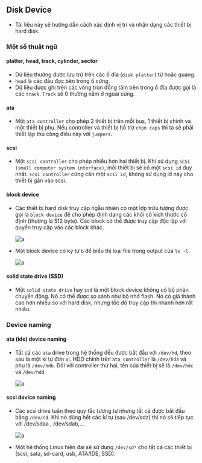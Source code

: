 ## Disk Device

- Tài liệu này sẽ hướng dẫn cách xác định vị trí và nhận dạng các thiết bị hard disk.

### Một số thuật ngữ

#### platter, head, track, cylinder, sector

- Dữ liệu thường được lưu trữ trên các ổ đĩa (`disk platter`) từ hoặc quang.
- `head` là các đầu đọc bên trong ổ cứng.
- Dữ liệu được ghi trên các vòng tròn đồng tâm bên trong ổ đĩa được gọi là các `track`. `Track` số 0 thường nằm ở ngoài cùng.

#### ata

- Một `ata controller` cho phép 2 thiết bị trên mỗi bus, 1 thiết bị chính và một thiết bị phụ. Nếu controller và thiết bị hỗ trợ `chọn caps` thì ta sẽ phải thiết lập thủ công điều này với `jumpers`.

#### scsi

- Một `scsi controller` cho phép nhiều hơn hai thiết bị. Khi sử dụng `SCSI (small computer system interface)`, mỗi thiết bị sẽ có một `scsi id` duy nhất. `scsi controller` cũng cần một `scsi id`, không sử dụng id này cho thiết bị gắn vào scsi.

#### block device

- Các thiết bị hard disk truy cập ngẫu nhiên có một lớp trừu tượng được gọi là `block device` để cho phép định dạng các khối có kích thước cố định (thường là 512 byte). Các block có thể được truy cập độc lập với quyền truy cập vào các block khác.

    ![a](https://imgur.com/yjKb5Rt.png)

- Một block device có ký tự `b` để biểu thị loại file trong output của `ls -l`.

    ![a](https://imgur.com/qUJBLwM.png)

#### solid state drive (SSD)

- Một `solid state drive` hay `ssd` là một block device không có bộ phận chuyển động. Nó có thể được so sánh như bộ nhớ flash. Nó có giá thành cao hơn nhiều so với hard disk, nhưng tốc độ truy cập thì nhanh hơn rất nhiều.

### Device naming

#### ata (ide) device naming

- Tất cả các `ata` drive trong hệ thống đều được bắt đầu với `/dev/hd`, theo sau là một kí tự đơn vị. HDD chính trên `ata controller` là `/dev/hda` và phụ là `/dev/hdb`. Đối với controller thứ hai, tên của thiết bị sẽ là `/dev/hdc` và `/dev/hdd`.

    ![a](https://imgur.com/st0bJFj.png)

#### scsi device naming

- Các scsi drive tuân theo quy tắc tương tự nhưng tất cả được bắt đầu bằng `/dev/sd`. Khi nó dùng hết các kí tự (sau /dev/sdz) thì nó sẽ tiếp tục với /dev/sdaa , /dev/sdab,...

    ![a](https://imgur.com/73jLb2h.png)

- Một hệ thống Linux hiện đại sẽ sử dụng `/dev/sd*` cho tất cả các thiết bị (scsi, sata, sd-card, usb, ATA/IDE, SSD).